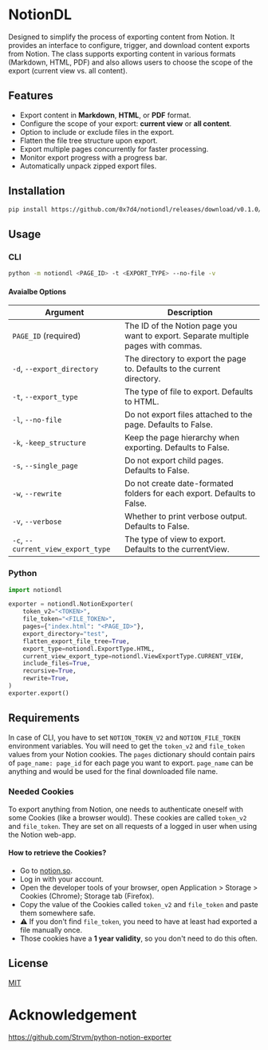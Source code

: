 # NotionDL

Designed to simplify the process of exporting content from Notion. It provides an interface to configure, trigger, and download content exports from Notion. The class supports exporting content in various formats (Markdown, HTML, PDF) and also allows users to choose the scope of the export (current view vs. all content).

## Features

- Export content in **Markdown**, **HTML**, or **PDF** format.
- Configure the scope of your export: **current view** or **all content**.
- Option to include or exclude files in the export.
- Flatten the file tree structure upon export.
- Export multiple pages concurrently for faster processing.
- Monitor export progress with a progress bar.
- Automatically unpack zipped export files.

## Installation
```bash
pip install https://github.com/0x7d4/notiondl/releases/download/v0.1.0/notiondl-0.1.0-py3-none-any.whl
```

## Usage
### CLI
```bash
python -m notiondl <PAGE_ID> -t <EXPORT_TYPE> --no-file -v
```
#### Avaialbe Options
| Argument | Description |
| --- | --- |
| `PAGE_ID` (required) | The ID of the Notion page you want to export. Separate multiple pages with commas. |
| `-d`, `--export_directory` | The directory to export the page to. Defaults to the current directory. |
| `-t`, `--export_type` | The type of file to export. Defaults to HTML. |
| `-l`, `--no-file` | Do not export files attached to the page. Defaults to False. |
| `-k`, `-keep_structure` | Keep the page hierarchy when exporting. Defaults to False. |
| `-s`, `--single_page` | Do not export child pages. Defaults to False. |
| `-w`, `--rewrite` | Do not create date-formated folders for each export. Defaults to False. |
| `-v`, `--verbose` | Whether to print verbose output. Defaults to False. |
| `-c`, `--current_view_export_type` | The type of view to export. Defaults to the currentView. |

### Python
```python
import notiondl

exporter = notiondl.NotionExporter(
    token_v2="<TOKEN>",
    file_token="<FILE_TOKEN>",
    pages={"index.html": "<PAGE_ID>"},
    export_directory="test",
    flatten_export_file_tree=True,
    export_type=notiondl.ExportType.HTML,
    current_view_export_type=notiondl.ViewExportType.CURRENT_VIEW,
    include_files=True,
    recursive=True,
    rewrite=True,
)
exporter.export()
```

## Requirements
In case of CLI, you have to set `NOTION_TOKEN_V2` and `NOTION_FILE_TOKEN` environment variables.
You will need to get the `token_v2` and `file_token` values from your Notion cookies. The `pages` dictionary should contain pairs of `page_name: page_id` for each page you want to export. `page_name` can be anything and would be used for the final downloaded file name.

### Needed Cookies

To export anything from Notion, one needs to authenticate oneself with some
Cookies (like a browser would). These cookies are called `token_v2` and
`file_token`. They are set on all requests of a logged in user when using the
Notion web-app.

#### How to retrieve the Cookies?

- Go to [notion.so](https://notion.so).
- Log in with your account.
- Open the developer tools of your browser, open Application > Storage > Cookies
  (Chrome); Storage tab (Firefox).
- Copy the value of the Cookies called `token_v2` and `file_token` and paste
  them somewhere safe.
- ⚠️ If you don't find `file_token`, you need to have at least had exported a file manually once.
- Those cookies have a **1 year validity**, so you don't need to do this often.

## License
[MIT](./LICENSE)

# Acknowledgement
https://github.com/Strvm/python-notion-exporter